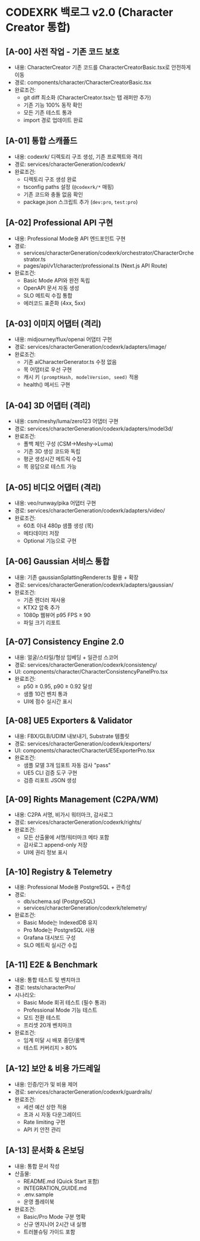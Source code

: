 
# CODEXRK 백로그 v2.0 (Character Creator 통합)

## [A-00] 사전 작업 - 기존 코드 보호
- 내용: CharacterCreator 기존 코드를 CharacterCreatorBasic.tsx로 안전하게 이동
- 경로: components/character/CharacterCreatorBasic.tsx
- 완료조건:
  * git diff 최소화 (CharacterCreator.tsx는 탭 래퍼만 추가)
  * 기존 기능 100% 동작 확인
  * 모든 기존 테스트 통과
  * import 경로 업데이트 완료

## [A-01] 통합 스캐폴드
- 내용: codexrk/ 디렉토리 구조 생성, 기존 프로젝트와 격리
- 경로: services/characterGeneration/codexrk/
- 완료조건:
  * 디렉토리 구조 생성 완료
  * tsconfig paths 설정 (`@codexrk/*` 매핑)
  * 기존 코드와 충돌 없음 확인
  * package.json 스크립트 추가 (`dev:pro`, `test:pro`)

## [A-02] Professional API 구현
- 내용: Professional Mode용 API 엔드포인트 구현
- 경로:
  * services/characterGeneration/codexrk/orchestrator/CharacterOrchestrator.ts
  * pages/api/v1/character/professional.ts (Next.js API Route)
- 완료조건:
  * Basic Mode API와 완전 독립
  * OpenAPI 문서 자동 생성
  * SLO 메트릭 수집 통합
  * 에러코드 표준화 (4xx, 5xx)

## [A-03] 이미지 어댑터 (격리)
- 내용: midjourney/flux/openai 어댑터 구현
- 경로: services/characterGeneration/codexrk/adapters/image/
- 완료조건:
  * 기존 aiCharacterGenerator.ts 수정 없음
  * 목 어댑터로 우선 구현
  * 캐시 키 `(promptHash, modelVersion, seed)` 적용
  * health() 메서드 구현

## [A-04] 3D 어댑터 (격리)
- 내용: csm/meshy/luma/zero123 어댑터 구현
- 경로: services/characterGeneration/codexrk/adapters/model3d/
- 완료조건:
  * 폴백 체인 구성 (CSM→Meshy→Luma)
  * 기존 3D 생성 코드와 독립
  * 평균 생성시간 메트릭 수집
  * 목 응답으로 테스트 가능

## [A-05] 비디오 어댑터 (격리)
- 내용: veo/runway/pika 어댑터 구현
- 경로: services/characterGeneration/codexrk/adapters/video/
- 완료조건:
  * 60초 이내 480p 샘플 생성 (목)
  * 메타데이터 저장
  * Optional 기능으로 구현

## [A-06] Gaussian 서비스 통합
- 내용: 기존 gaussianSplattingRenderer.ts 활용 + 확장
- 경로: services/characterGeneration/codexrk/adapters/gaussian/
- 완료조건:
  * 기존 렌더러 재사용
  * KTX2 압축 추가
  * 1080p 웹뷰어 p95 FPS ≥ 90
  * 파일 크기 리포트

## [A-07] Consistency Engine 2.0
- 내용: 얼굴/스타일/형상 임베딩 + 일관성 스코어
- 경로: services/characterGeneration/codexrk/consistency/
- UI: components/character/CharacterConsistencyPanelPro.tsx
- 완료조건:
  * p50 ≥ 0.95, p90 ≥ 0.92 달성
  * 샘플 10건 벤치 통과
  * UI에 점수 실시간 표시

## [A-08] UE5 Exporters & Validator
- 내용: FBX/GLB/UDIM 내보내기, Substrate 템플릿
- 경로: services/characterGeneration/codexrk/exporters/
- UI: components/character/CharacterUE5ExporterPro.tsx
- 완료조건:
  * 샘플 모델 3개 임포트 자동 검사 "pass"
  * UE5 CLI 검증 도구 구현
  * 검증 리포트 JSON 생성

## [A-09] Rights Management (C2PA/WM)
- 내용: C2PA 서명, 비가시 워터마크, 감사로그
- 경로: services/characterGeneration/codexrk/rights/
- 완료조건:
  * 모든 산출물에 서명/워터마크 메타 포함
  * 감사로그 append-only 저장
  * UI에 권리 정보 표시

## [A-10] Registry & Telemetry
- 내용: Professional Mode용 PostgreSQL + 관측성
- 경로:
  * db/schema.sql (PostgreSQL)
  * services/characterGeneration/codexrk/telemetry/
- 완료조건:
  * Basic Mode는 IndexedDB 유지
  * Pro Mode는 PostgreSQL 사용
  * Grafana 대시보드 구성
  * SLO 메트릭 실시간 수집

## [A-11] E2E & Benchmark
- 내용: 통합 테스트 및 벤치마크
- 경로: tests/characterPro/
- 시나리오:
  * Basic Mode 회귀 테스트 (필수 통과)
  * Professional Mode 기능 테스트
  * 모드 전환 테스트
  * 프리셋 20개 벤치마크
- 완료조건:
  * 임계 미달 시 배포 중단/롤백
  * 테스트 커버리지 > 80%

## [A-12] 보안 & 비용 가드레일
- 내용: 인증/인가 및 비용 제어
- 경로: services/characterGeneration/codexrk/guardrails/
- 완료조건:
  * 세션 예산 상한 적용
  * 초과 시 자동 다운그레이드
  * Rate limiting 구현
  * API 키 안전 관리

## [A-13] 문서화 & 온보딩
- 내용: 통합 문서 작성
- 산출물:
  * README.md (Quick Start 포함)
  * INTEGRATION_GUIDE.md
  * .env.sample
  * 운영 플레이북
- 완료조건:
  * Basic/Pro Mode 구분 명확
  * 신규 엔지니어 2시간 내 실행
  * 트러블슈팅 가이드 포함
